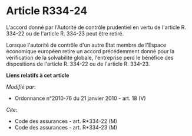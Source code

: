 # Article R334-24

L'accord donné par l'Autorité de contrôle prudentiel en vertu de l'article R. 334-22 ou de l'article R. 334-23 peut être
retiré.

Lorsque l'autorité de contrôle d'un autre Etat membre de l'Espace économique européen retire un accord précédemment donné
pour la vérification de la solvabilité globale, l'entreprise perd le bénéfice des dispositions de l'article R. 334-22 ou de
l'article R. 334-23.

**Liens relatifs à cet article**

_Modifié par_:

  - Ordonnance n°2010-76 du 21 janvier 2010 - art. 18 (V)

_Cite_:

  - Code des assurances - art. R*334-22 (M)
  - Code des assurances - art. R*334-23 (M)
